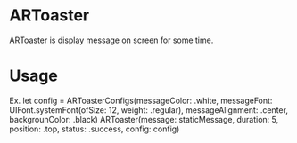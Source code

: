 # ARToaster
ARToaster is display message on screen for some time.

# Usage
Ex. 
let config = ARToasterConfigs(messageColor: .white, messageFont: UIFont.systemFont(ofSize: 12, weight: .regular), messageAlignment: .center, backgrounColor: .black)
ARToaster(message: staticMessage, duration: 5, position: .top, status: .success, config: config)

